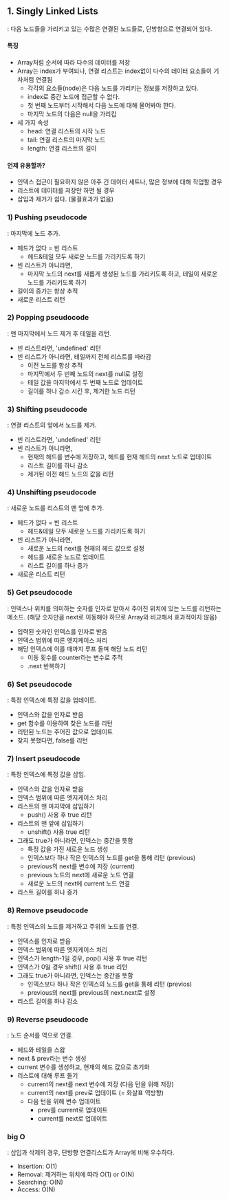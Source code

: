## 1. Singly Linked Lists

: 다음 노드들을 가리키고 있는 수많은 연결된 노드들로, 단방향으로 연결되어 있다.

#### 특징

- Array처럼 순서에 따라 다수의 데이터를 저장
- Array는 index가 부여되나, 연결 리스트는 index없이 다수의 데이터 요소들이 기차처럼 연결됨
  - 각각의 요소들(node)은 다음 노드를 가리키는 정보를 저장하고 있다.
  - index로 중간 노드에 접근할 수 없다.
  - 첫 번째 노드부터 시작해서 다음 노드에 대해 물어봐야 한다.
  - 마지막 노드의 다음은 null을 가리킴
- 세 가지 속성
  - head: 연결 리스트의 시작 노드
  - tail: 연결 리스트의 마지막 노드
  - length: 연결 리스트의 길이

#### 언제 유용할까?

- 인덱스 접근이 필요하지 않은 아주 긴 데이터 세트나, 많은 정보에 대해 작업할 경우
- 리스트에 데이터를 저장만 하면 될 경우
- 삽입과 제거가 쉽다. (물결효과가 없음)

### 1) Pushing pseudocode

: 마지막에 노드 추가.

- 헤드가 없다 = 빈 리스트
  - 헤드&테일 모두 새로운 노드를 가리키도록 하기
- 빈 리스트가 아니라면,
  - 마지막 노드의 next를 새롭게 생성된 노드를 가리키도록 하고, 테일이 새로운 노드를 가리키도록 하기
- 길이의 증가는 항상 추적
- 새로운 리스트 리턴

### 2) Popping pseudocode

: 맨 마지막에서 노드 제거 후 테일을 리턴.

- 빈 리스트라면, 'undefined' 리턴
- 빈 리스트가 아니라면, 테일까지 전체 리스트를 따라감
  - 이전 노드를 항상 추적
  - 마지막에서 두 번째 노드의 next를 null로 설정
  - 테일 값을 마지막에서 두 번째 노드로 업데이트
  - 길이를 하나 감소 시킨 후, 제거한 노드 리턴

### 3) Shifting pseudocode

: 연결 리스트의 앞에서 노드를 제거.

- 빈 리스트라면, 'undefined' 리턴
- 빈 리스트가 아니라면,
  - 현재의 헤드를 변수에 저장하고, 헤드를 현재 헤드의 next 노드로 업데이트
  - 리스트 길이를 하나 감소
  - 제거된 이전 해드 노드의 값을 리턴

### 4) Unshifting pseudocode

: 새로운 노드를 리스트의 맨 앞에 추가.

- 헤드가 없다 = 빈 리스트
  - 헤드&테일 모두 새로운 노드를 가리키도록 하기
- 빈 리스트가 아니라면,
  - 새로운 노드의 next를 현재의 헤드 값으로 설정
  - 헤드를 새로운 노드로 업데이트
  - 리스트 길이를 하나 증가
- 새로운 리스트 리턴

### 5) Get pseudocode

: 인덱스나 위치를 의미하는 숫자를 인자로 받아서 주어진 위치에 있는 노드를 리턴하는 메소드. (해당 숫자만큼 next로 이동해야 하므로 Array와 비교해서 효과적이지 않음)

- 입력된 숫자인 인덱스를 인자로 받음
- 인덱스 범위에 따른 엣지케이스 처리
- 해당 인덱스에 이를 때까지 루프 돌며 해당 노드 리턴
  - 이동 횟수를 counter라는 변수로 추적
  - .next 반복하기

### 6) Set pseudocode

: 특정 인덱스에 특정 값을 업데이트.

- 인덱스와 값을 인자로 받음
- get 함수를 이용하여 찾은 노드를 리턴
- 리턴된 노드는 주어진 값으로 업데이트
- 찾지 못했다면, false를 리턴

### 7) Insert pseudocode

: 특정 인덱스에 특정 값을 삽입.

- 인덱스와 값을 인자로 받음
- 인덱스 범위에 따른 엣지케이스 처리
- 리스트의 맨 마지막에 삽입하기
  - push() 사용 후 true 리턴
- 리스트의 맨 앞에 삽입하기
  - unshift() 사용 true 리턴
- 그래도 true가 아니라면, 인덱스는 중간을 뜻함
  - 특정 값을 가진 새로운 노드 생성
  - 인덱스보다 하나 작은 인덱스의 노드를 get을 통해 리턴 (previous)
  - previous의 next를 변수에 저장 (current)
  - previous 노드의 next에 새로운 노드 연결
  - 새로운 노드의 next에 current 노드 연결
- 리스트 길이를 하나 증가

### 8) Remove pseudocode

: 특정 인덱스의 노드를 제거하고 주위의 노드를 연결.

- 인덱스를 인자로 받음
- 인덱스 범위에 따른 엣지케이스 처리
- 인덱스가 length-1일 경우, pop() 사용 후 true 리턴
- 인덱스가 0일 경우 shift() 사용 후 true 리턴
- 그래도 true가 아니라면, 인덱스는 중간을 뜻함
  - 인덱스보다 하나 작은 인덱스의 노드를 get을 통해 리턴 (previos)
  - previous의 next를 previous의 next.next로 설정
- 리스트 길이를 하나 감소

### 9) Reverse pseudocode

: 노드 순서를 역으로 연결.

- 헤드와 테일을 스왑
- next & prev라는 변수 생성
- current 변수를 생성하고, 현재의 헤드 값으로 초기화
- 리스트에 대해 루프 돌기
  - current의 next를 next 변수에 저장 (다음 턴을 위해 저장)
  - current의 next를 prev로 업데이트 (= 화살표 역방향)
  - 다음 턴을 위해 변수 업데이트
    - prev를 current로 업데이트
    - current를 next로 업데이트

### big O

: 삽입과 삭제의 경우, 단방향 연결리스트가 Array에 비해 우수하다.

- Insertion: O(1)
- Removal: 제거하는 위치에 따라 O(1) or O(N)
- Searching: O(N)
- Access: O(N)
